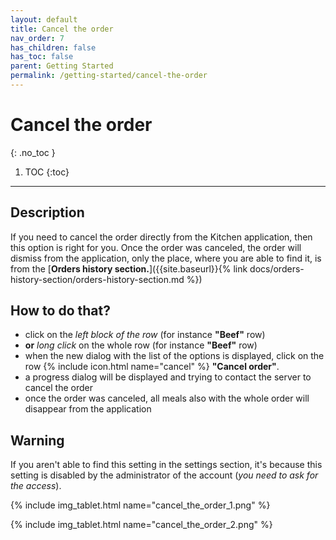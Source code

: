 ```yaml
---
layout: default
title: Cancel the order
nav_order: 7
has_children: false
has_toc: false
parent: Getting Started
permalink: /getting-started/cancel-the-order
---
```


# Cancel the order
{: .no_toc }

1. TOC
{:toc}

---

## Description
If you need to cancel the order directly from the Kitchen application, then this option is right for you. Once the order was canceled, the order will dismiss from the application, only the place, where you are able to find it, is from the [**Orders history section.**]({{site.baseurl}}{% link docs/orders-history-section/orders-history-section.md %})

## How to do that?
- click on the _left block of the row_ (for instance **"Beef"** row)
- **or** _long click_ on the whole row (for instance **"Beef"** row)
- when the new dialog with the list of the options is displayed, click on the row {% include icon.html name="cancel" %} **"Cancel order"**.
- a progress dialog will be displayed and trying to contact the server to cancel the order
- once the order was canceled, all meals also with the whole order will disappear from the application

## Warning
If you aren't able to find this setting in the settings section, it's because this setting is disabled by the administrator of the account (_you need to ask for the access_).

{% include img_tablet.html name="cancel_the_order_1.png" %}

{% include img_tablet.html name="cancel_the_order_2.png" %}